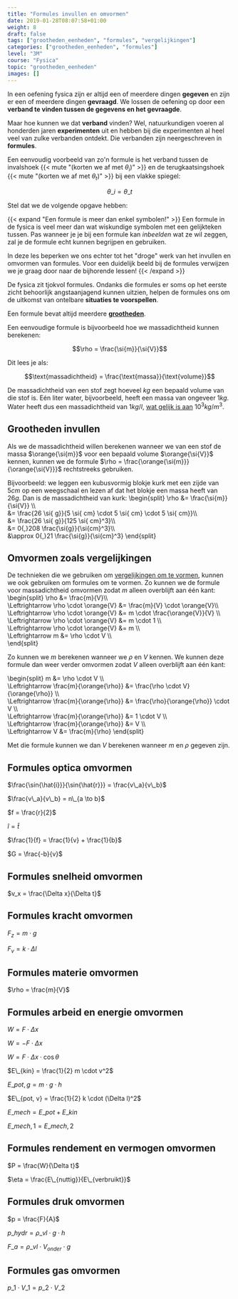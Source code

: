 ```yaml
---
title: "Formules invullen en omvormen"
date: 2019-01-28T08:07:58+01:00
weight: 8
draft: false
tags: ["grootheden_eenheden", "formules", "vergelijkingen"]
categories: ["grootheden_eenheden", "formules"]
level: "3M"
course: "Fysica"
topic: "grootheden_eenheden"
images: []
---
```


In een oefening fysica zijn er altijd een of meerdere dingen **gegeven** en
zijn er een of meerdere dingen **gevraagd**. We lossen de oefening op door een
**verband te vinden tussen de gegevens en het gevraagde**.

Maar hoe kunnen we dat **verband** vinden? Wel, natuurkundigen voeren al
honderden jaren **experimenten** uit en hebben bij die experimenten al heel veel
van zulke verbanden ontdekt. Die verbanden zijn neergeschreven in **formules**.

Een eenvoudig voorbeeld van zo'n formule is het verband tussen de invalshoek
{{< mute "(korten we af met $\theta_i$)" >}} en de terugkaatsingshoek
{{< mute "(korten we af met $\theta_t$)" >}} bij een vlakke spiegel:

$$\theta\_i = \theta\_t$$

Stel dat we de volgende opgave hebben:


{{< expand "Een formule is meer dan enkel symbolen!" >}}
Een formule in de fysica is veel meer dan wat wiskundige symbolen met een
gelijkteken tussen. Pas wanneer je je bij een formule kan *inbeelden* wat ze
wil zeggen, zal je de formule echt kunnen begrijpen en gebruiken.

In deze les beperken we ons echter tot het "droge" werk van het invullen en
omvormen van formules. Voor een duidelijk beeld bij de formules verwijzen we je
graag door naar de bijhorende lessen!
{{< /expand >}}

De fysica zit tjokvol formules. Ondanks die formules er soms op het eerste
zicht behoorlijk angstaanjagend kunnen uitzien, helpen de formules ons om
de uitkomst van ontelbare **situaties te voorspellen**.

Een formule bevat altijd meerdere **[grootheden](../intro)**.

Een eenvoudige formule is bijvoorbeeld hoe we
massadichtheid kunnen berekenen:

$$\rho = \frac{\si{m}}{\si{V}}$$

Dit lees je als:

$$\text{massadichtheid} = \frac{\text{massa}}{\text{volume}}$$

De massadichtheid van een stof zegt hoeveel $\si{kg}$ een bepaald volume van
die stof is. Eén liter water, bijvoorbeeld, heeft een massa van ongeveer $1
\si{ kg}$. Water heeft dus een massadichtheid van $1 \si{ kg/l}$, [wat gelijk
is aan](../eenheden_omzetten#volumes-omzetten) $10^3 \si{ kg/m}^3$.


## Grootheden invullen
Als we de massadichtheid willen berekenen wanneer we van een stof de massa $\orange{\si{m}}$ voor een bepaald volume $\orange{\si{V}}$ kennen, kunnen we de formule $\rho = \frac{\orange{\si{m}}}{\orange{\si{V}}}$ rechtstreeks gebruiken.

Bijvoorbeeld: we leggen een kubusvormig blokje kurk met een zijde van $5 \si{ cm}$ op een weegschaal en lezen af dat het blokje een massa heeft van $26 \si{ g}$. Dan is de massadichtheid van kurk:
\begin{split}
\rho &= \frac{\si{m}}{\si{V}} \\\\\
&= \frac{26 \si{ g}}{5 \si{ cm} \cdot 5 \si{ cm} \cdot 5 \si{ cm}}\\\\\
&= \frac{26 \si{ g}}{125 \si{ cm}^3}\\\\\
&= 0{,}208 \frac{\si{g}}{\si{cm}^3}\\\\\
&\approx 0{,}21 \frac{\si{g}}{\si{cm}^3}
\end{split}

## Omvormen zoals vergelijkingen
De technieken die we gebruiken om [vergelijkingen om te vormen](../../../wiskunde/1g_vgl/omvormen), kunnen we ook gebruiken om formules om te vormen. Zo kunnen we de formule voor massadichtheid omvormen zodat $m$ alleen overblijft aan één kant:
\begin{split}
\rho &= \frac{m}{V}\\\\\
\Leftrightarrow \rho \cdot \orange{V} &= \frac{m}{V} \cdot \orange{V}\\\\\
\Leftrightarrow \rho \cdot \orange{V} &= m \cdot \frac{\orange{V}}{V} \\\\\
\Leftrightarrow \rho \cdot \orange{V} &= m \cdot 1 \\\\\
\Leftrightarrow \rho \cdot \orange{V} &= m \\\\\
\Leftrightarrow m &= \rho \cdot V \\\\\
\end{split}

Zo kunnen we $m$ berekenen wanneer we $\rho$ en $V$ kennen. We kunnen deze formule dan weer verder omvormen zodat $V$ alleen overblijft aan één kant:

\begin{split}
m &= \rho \cdot V \\\\\
\Leftrightarrow \frac{m}{\orange{\rho}} &= \frac{\rho \cdot V}{\orange{\rho}} \\\\\
\Leftrightarrow \frac{m}{\orange{\rho}} &= \frac{\rho}{\orange{\rho}} \cdot V \\\\\
\Leftrightarrow \frac{m}{\orange{\rho}} &= 1 \cdot V \\\\\
\Leftrightarrow \frac{m}{\orange{\rho}} &= V \\\\\
\Leftrightarrow V &= \frac{m}{\rho}
\end{split}

Met die formule kunnen we dan $V$ berekenen wanneer $m$ en $\rho$ gegeven zijn.


## Formules optica omvormen

$\frac{\sin{\hat{i}}}{\sin{\hat{r}}} = \frac{v\_a}{v\_b}$

$\frac{v\_a}{v\_b} = n\_{a \to b}$

$f = \frac{r}{2}$

$\hat{i} = \hat{t}$

$\frac{1}{f} = \frac{1}{v} + \frac{1}{b}$

$G = \frac{-b}{v}$

## Formules snelheid omvormen

$v_x = \frac{\Delta x}{\Delta t}$

## Formules kracht omvormen

$F_{z} = m \cdot g$

$F_{v} = k \cdot \Delta l$

## Formules materie omvormen

$\rho = \frac{m}{V}$

## Formules arbeid en energie omvormen

$W = F \cdot \Delta x$

$W = - F \cdot \Delta x$

$W = F \cdot \Delta x \cdot \cos{\theta}$

$E\_{kin} = \frac{1}{2} m \cdot v^2$

$E\_{pot, g} = m \cdot g \cdot h$

$E\_{pot, v} = \frac{1}{2} k \cdot (\Delta l)^2$

$E\_{mech} = E\_{pot} +  E\_{kin}$

$E\_{mech, 1} = E\_{mech, 2}$

## Formules rendement en vermogen omvormen

$P = \frac{W}{\Delta t}$

$\eta = \frac{E\_{nuttig}}{E\_{verbruikt}}$

## Formules druk omvormen

$p = \frac{F}{A}$

$p\_{hydr} = \rho\_{vl} \cdot g \cdot h$

$F\_a = \rho\_{vl} \cdot V_{onder} \cdot g$

## Formules gas omvormen

$p\_1 \cdot V\_1 = p\_2 \cdot V\_2$
